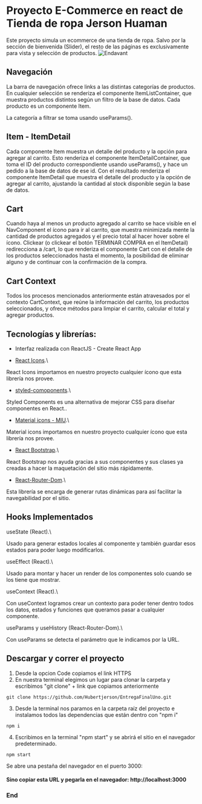 # Proyecto E-Commerce en react de Tienda de ropa Jerson Huaman

Este proyecto simula un ecommerce de una tienda de ropa. Salvo por la sección de bienvenida (Slider), el resto de las páginas es exclusivamente para vista y selección de productos.
![Endavant](public/Video/Video-TIENDA-Gif.gif)

## Navegación

La barra de navegación ofrece links a las distintas categorías de productos. En cualquier selección se renderiza el componente ItemListContainer, que muestra productos distintos según un filtro de la base de datos. Cada producto es un componente Item.

La categoría a filtrar se toma usando useParams().

## Item - ItemDetail

Cada componente Item muestra un detalle del producto y la opción para agregar al carrito. Esto renderiza el componente ItemDetailContainer, que toma el ID del producto correspondiente usando useParams(), y hace un pedido a la base de datos de ese id. Con el resultado renderiza el componente ItemDetail que muestra el detalle del producto y la opción de agregar al carrito, ajustando la cantidad al stock disponible según la base de datos.

## Cart

Cuando haya al menos un producto agregado al carrito se hace visible en el NavComponent el ícono para ir al carrito, que muestra minimizada mente la cantidad de productos agregados y el precio total al hacer hover sobre el ícono. Clickear (o clickear el botón TERMINAR COMPRA en el ItemDetail) redirecciona a /cart, lo que renderiza el componente Cart con el detalle de los productos seleccionados hasta el momento, la posibilidad de eliminar alguno y de continuar con la confirmación de la compra.

## Cart Context

Todos los procesos mencionados anteriormente están atravesados por el contexto CartContext, que reúne la información del carrito, los productos seleccionados, y ofrece métodos para limpiar el carrito, calcular el total y agregar productos.

## Tecnologías y librerías:

- Interfaz realizada con ReactJS - Create React App

- [React Icons](https://react-icons.github.io/react-icons/).\

React Icons importamos en nuestro proyecto cualquier ícono que esta librería nos provee.

- [styled-comoponents](https://styled-components.com/).\

Styled Components es una alternativa de mejorar CSS para diseñar componentes en React..

- [Material icons - MIU](https://mui.com/components/material-icons/).\

Material icons importamos en nuestro proyecto cualquier ícono que esta librería nos provee.

- [React Bootstrap](https://react-bootstrap.github.io/).\

React Bootstrap nos ayuda gracias a sus componentes y sus clases ya creadas a hacer la maquetación del sitio más rápidamente.

- [React-Router-Dom](https://reactrouter.com/web/guides/quick-start).\

Esta librería se encarga de generar rutas dinámicas para así facilitar la navegabilidad por el sitio.

## Hooks Implementados

useState (React).\

Usado para generar estados locales al componente y también guardar esos estados para poder luego modificarlos.

useEffect (React).\

Usado para montar y hacer un render de los componentes solo cuando se los tiene que mostrar.

useContext (React).\

Con useContext logramos crear un contexto para poder tener dentro todos los datos, estados y funciones que queramos pasar a cualquier componente.

useParams y useHistory (React-Router-Dom).\

Con useParams se detecta el parámetro que le indicamos por la URL.

## Descargar y correr el proyecto

1.  Desde la opcion Code copiamos el link HTTPS
2.  En nuestra terminal elegimos un lugar para clonar la carpeta y escribimos "git clone" + link que copiamos anteriormente

```
git clone https://github.com/Hubertjerson/EntregaFinalUno.git
```

3.  Desde la terminal nos paramos en la carpeta raíz del proyecto e instalamos todos las dependencias que están dentro con "npm i"

```
npm i
```

4.  Escribimos en la terminal "npm start" y se abrirá el sitio en el navegador predeterminado.

```
npm start
```

Se abre una pestaña del navegador en el puerto 3000:

#### Sino copiar esta URL y pegarla en el navegador: http://localhost:3000

### End
